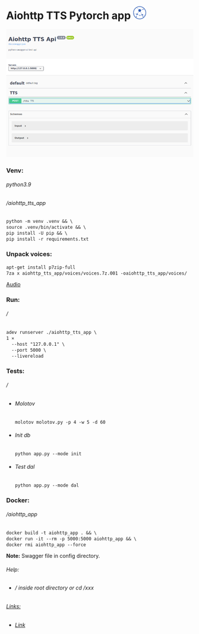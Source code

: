 Aiohttp TTS Pytorch app ![](static/images/logo.png)
=======================
![](static/images/screen.png)
### Venv:
###### python3.9
###### /aiohttp_tts_app
```
python -m venv .venv && \
source .venv/bin/activate && \
pip install -U pip && \
pip install -r requirements.txt
```
### Unpack voices:
```
apt-get install p7zip-full
7za x aiohttp_tts_app/voices/voices.7z.001 -oaiohttp_tts_app/voices/
```
[Audio]()
### Run:
###### /
```
adev runserver ./aiohttp_tts_app \                                                                           1 ⨯
  --host "127.0.0.1" \
  --port 5000 \
  --livereload
```









### Tests:
###### /
- ###### Molotov
    ```
    molotov molotov.py -p 4 -w 5 -d 60
    ```
- ###### Init db
    ```
    python app.py --mode init
    ```
- ###### Test dal
    ```
    python app.py --mode dal
    ```  
### Docker:
###### /aiohttp_app
```
docker build -t aiohttp_app . && \
docker run -it --rm -p 5000:5000 aiohttp_app && \
docker rmi aiohttp_app --force
```
**Note:** Swagger file in config directory.
###### Help:
- ###### / inside root directory or cd /xxx  
###### [Links:]()
- ###### [Link]()